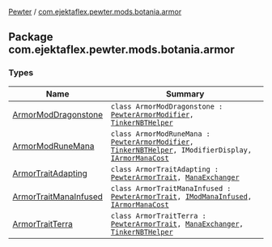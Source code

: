 [Pewter](../index.md) / [com.ejektaflex.pewter.mods.botania.armor](./index.md)

## Package com.ejektaflex.pewter.mods.botania.armor

### Types

| Name | Summary |
|---|---|
| [ArmorModDragonstone](-armor-mod-dragonstone/index.md) | `class ArmorModDragonstone : `[`PewterArmorModifier`](../com.ejektaflex.pewter.api.core.modifiers/-pewter-armor-modifier/index.md)`, `[`TinkerNBTHelper`](../com.ejektaflex.pewter.lib.mixins/-tinker-n-b-t-helper/index.md) |
| [ArmorModRuneMana](-armor-mod-rune-mana/index.md) | `class ArmorModRuneMana : `[`PewterArmorModifier`](../com.ejektaflex.pewter.api.core.modifiers/-pewter-armor-modifier/index.md)`, `[`TinkerNBTHelper`](../com.ejektaflex.pewter.lib.mixins/-tinker-n-b-t-helper/index.md)`, IModifierDisplay, `[`IArmorManaCost`](../com.ejektaflex.pewter.shared.methods/-i-armor-mana-cost/index.md) |
| [ArmorTraitAdapting](-armor-trait-adapting/index.md) | `class ArmorTraitAdapting : `[`PewterArmorTrait`](../com.ejektaflex.pewter.api.core.traits/-pewter-armor-trait/index.md)`, `[`ManaExchanger`](../com.ejektaflex.pewter.lib.mixins/-mana-exchanger/index.md) |
| [ArmorTraitManaInfused](-armor-trait-mana-infused/index.md) | `class ArmorTraitManaInfused : `[`PewterArmorTrait`](../com.ejektaflex.pewter.api.core.traits/-pewter-armor-trait/index.md)`, `[`IModManaInfused`](../com.ejektaflex.pewter.shared.methods/-i-mod-mana-infused/index.md)`, `[`IArmorManaCost`](../com.ejektaflex.pewter.shared.methods/-i-armor-mana-cost/index.md) |
| [ArmorTraitTerra](-armor-trait-terra/index.md) | `class ArmorTraitTerra : `[`PewterArmorTrait`](../com.ejektaflex.pewter.api.core.traits/-pewter-armor-trait/index.md)`, `[`ManaExchanger`](../com.ejektaflex.pewter.lib.mixins/-mana-exchanger/index.md)`, `[`TinkerNBTHelper`](../com.ejektaflex.pewter.lib.mixins/-tinker-n-b-t-helper/index.md) |
